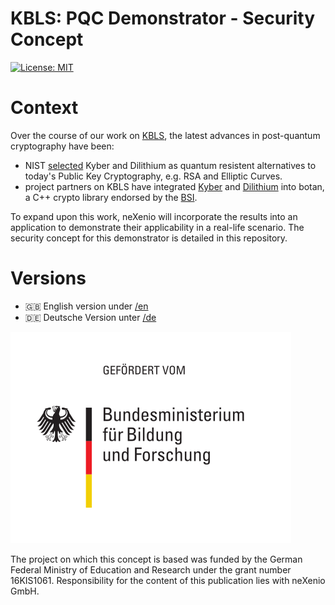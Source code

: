 # KBLS: PQC Demonstrator - Security Concept

[![License: MIT](https://img.shields.io/badge/License-MIT-yellow.svg)](https://opensource.org/licenses/MIT)

# Context

Over the course of our work on [KBLS](https://www.forschung-it-sicherheit-kommunikationssysteme.de/projekte/kbls), the latest
advances in post-quantum cryptography have been:

* NIST [selected](https://csrc.nist.gov/News/2022/pqc-candidates-to-be-standardized-and-round-4) Kyber and Dilithium as
  quantum resistent alternatives to today's Public Key Cryptography, e.g. RSA and Elliptic Curves.
* project partners on KBLS have integrated [Kyber](https://github.com/randombit/botan/pull/2872) and [Dilithium](https://github.com/randombit/botan/pull/2973)
  into botan, a C++ crypto library endorsed by the [BSI](https://www.bsi.bund.de/EN/Themen/Unternehmen-und-Organisationen/Informationen-und-Empfehlungen/Kryptografie/Kryptobibliothek-Botan/kryptobibliothek-botan_node.html).

To expand upon this work, neXenio will incorporate the results into an application to demonstrate their applicability in
a real-life scenario. The security concept for this demonstrator is detailed in this repository.

# Versions

* 🇬🇧 English version under [/en](./en)
* 🇩🇪 Deutsche Version unter [/de](./de)

![](./images/Gefoerdert_vom_BMBF.svg)

The project on which this concept is based was funded by the German Federal Ministry of Education and Research under the
grant number 16KIS1061. Responsibility for the content of this publication lies with neXenio GmbH.
